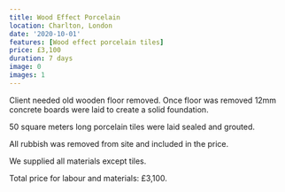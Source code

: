 ```yaml
---
title: Wood Effect Porcelain
location: Charlton, London
date: '2020-10-01'
features: [Wood effect porcelain tiles]
price: £3,100
duration: 7 days
image: 0
images: 1
---
```


Client needed old wooden floor removed. Once floor was removed 12mm concrete boards were laid to create a solid foundation.

50 square meters long porcelain tiles were laid sealed and grouted.

All rubbish was removed from site and included in the price.

We supplied all materials except tiles.

Total price for labour and materials: £3,100.
